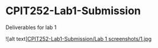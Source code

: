 # CPIT252-Lab1-Submission
Deliverables for lab 1 

![alt text][CPIT252-Lab1-Submission/Lab 1 screenshots/1.jpg
](https://github.com/Loody170/CPIT252-Lab1-Submission/blob/main/Lab%201%20screenshots/1.jpg)
